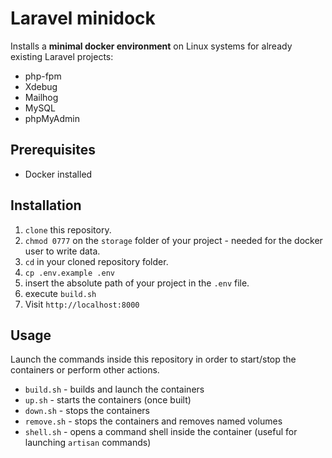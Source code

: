 # Laravel minidock
Installs a **minimal docker environment** on Linux systems for already existing Laravel projects:
- php-fpm
- Xdebug
- Mailhog
- MySQL
- phpMyAdmin

## Prerequisites
- Docker installed

## Installation
1. ```clone``` this repository.
2. ```chmod 0777``` on the ```storage``` folder of your project - needed for the docker user to write data.
3. ```cd``` in your cloned repository folder.
4. ```cp .env.example .env```
5. insert the absolute path of your project in the ```.env``` file.
6. execute ```build.sh```
7. Visit ```http://localhost:8000```

## Usage
Launch the commands inside this repository in order to start/stop the containers or perform other actions.
- ```build.sh``` - builds and launch the containers
- ```up.sh``` - starts the containers (once built)
- ```down.sh``` - stops the containers
- ```remove.sh``` - stops the containers and removes named volumes
- ```shell.sh``` - opens a command shell inside the container (useful for launching ```artisan``` commands)